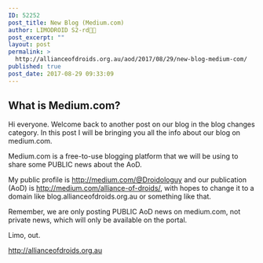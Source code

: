 ```yaml
---
ID: 52252
post_title: New Blog (Medium.com)
author: LIMODROID S2-rd🔭🔬
post_excerpt: ""
layout: post
permalink: >
  http://allianceofdroids.org.au/aod/2017/08/29/new-blog-medium-com/
published: true
post_date: 2017-08-29 09:33:09
---
```

<h2>What is Medium.com?</h2>
Hi everyone. Welcome back to another post on our blog in the blog changes category. In this post I will be bringing you all the info about our blog on medium.com.

Medium.com is a free-to-use blogging platform that we will be using to share some PUBLIC news about the AoD.

My public profile is http://medium.com/@Droidologuy and our publication (AoD) is http://medium.com/alliance-of-droids/, with hopes to change it to a domain like blog.allianceofdroids.org.au or something like that.

Remember, we are only posting PUBLIC AoD news on medium.com, not private news, which will only be available on the portal.

Limo, out.

http://allianceofdroids.org.au